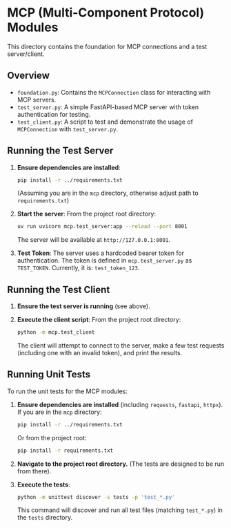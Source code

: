 # MCP (Multi-Component Protocol) Modules

This directory contains the foundation for MCP connections and a test server/client.

## Overview
- `foundation.py`: Contains the `MCPConnection` class for interacting with MCP servers.
- `test_server.py`: A simple FastAPI-based MCP server with token authentication for testing.
- `test_client.py`: A script to test and demonstrate the usage of `MCPConnection` with `test_server.py`.

## Running the Test Server

1.  **Ensure dependencies are installed**:
    ```bash
    pip install -r ../requirements.txt 
    ```
    (Assuming you are in the `mcp` directory, otherwise adjust path to `requirements.txt`)

2.  **Start the server**:
    From the project root directory:
    ```bash
    uv run uvicorn mcp.test_server:app --reload --port 8001
    ```
    The server will be available at `http://127.0.0.1:8001`.

3.  **Test Token**:
    The server uses a hardcoded bearer token for authentication. The token is defined in `mcp.test_server.py` as `TEST_TOKEN`.
    Currently, it is: `test_token_123`.

## Running the Test Client

1.  **Ensure the test server is running** (see above).

2.  **Execute the client script**:
    From the project root directory:
    ```bash
    python -m mcp.test_client
    ```
    The client will attempt to connect to the server, make a few test requests (including one with an invalid token), and print the results.

## Running Unit Tests

To run the unit tests for the MCP modules:

1.  **Ensure dependencies are installed** (including `requests`, `fastapi`, `httpx`). If you are in the `mcp` directory:
    ```bash
    pip install -r ../requirements.txt 
    ```
    Or from the project root:
    ```bash
    pip install -r requirements.txt
    ```

2.  **Navigate to the project root directory.** (The tests are designed to be run from there).

3.  **Execute the tests**:
    ```bash
    python -m unittest discover -s tests -p 'test_*.py'
    ```
    This command will discover and run all test files (matching `test_*.py`) in the `tests` directory.
